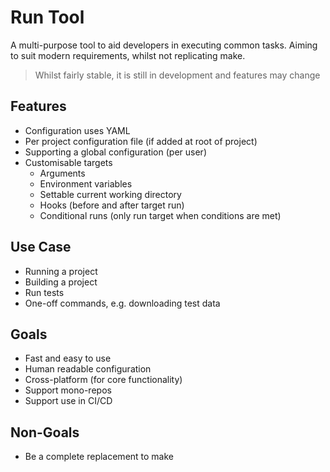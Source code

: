 # Run Tool
A multi-purpose tool to aid developers in executing common tasks. Aiming to suit modern requirements, whilst not replicating make.

> Whilst fairly stable, it is still in development and features may change


## Features
- Configuration uses YAML
- Per project configuration file (if added at root of project)
- Supporting a global configuration (per user)
- Customisable targets
    - Arguments
    - Environment variables
    - Settable current working directory
    - Hooks (before and after target run)
    - Conditional runs (only run target when conditions are met)


## Use Case
- Running a project
- Building a project
- Run tests
- One-off commands, e.g. downloading test data


## Goals
- Fast and easy to use
- Human readable configuration
- Cross-platform (for core functionality)
- Support mono-repos
- Support use in CI/CD


## Non-Goals
- Be a complete replacement to make
